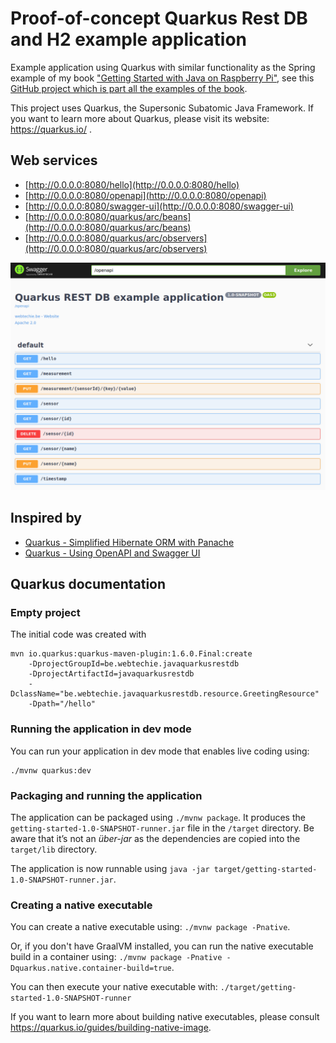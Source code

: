 # Proof-of-concept Quarkus Rest DB and H2 example application

Example application using Quarkus with similar functionality as the Spring example of my book 
["Getting Started with Java on Raspberry Pi"](https://webtechie.be/books/), see this 
[GitHub project which is part all the examples of the book](https://github.com/FDelporte/JavaOnRaspberryPi/tree/master/Chapter_10_Spring/java-spring-rest-db).

This project uses Quarkus, the Supersonic Subatomic Java Framework.
If you want to learn more about Quarkus, please visit its website: https://quarkus.io/ .

## Web services

* [http://0.0.0.0:8080/hello](http://0.0.0.0:8080/hello)
* [http://0.0.0.0:8080/openapi](http://0.0.0.0:8080/openapi)
* [http://0.0.0.0:8080/swagger-ui](http://0.0.0.0:8080/swagger-ui)
* [http://0.0.0.0:8080/quarkus/arc/beans](http://0.0.0.0:8080/quarkus/arc/beans)
* [http://0.0.0.0:8080/quarkus/arc/observers](http://0.0.0.0:8080/quarkus/arc/observers)

![Swagger UI](screenshot/swagger.png)

## Inspired by

* [Quarkus - Simplified Hibernate ORM with Panache](https://quarkus.io/guides/hibernate-orm-panache)
* [Quarkus - Using OpenAPI and Swagger UI](https://quarkus.io/guides/openapi-swaggerui)

## Quarkus documentation

### Empty project

The initial code was created with

```
mvn io.quarkus:quarkus-maven-plugin:1.6.0.Final:create     
    -DprojectGroupId=be.webtechie.javaquarkusrestdb     
    -DprojectArtifactId=javaquarkusrestdb    
    -DclassName="be.webtechie.javaquarkusrestdb.resource.GreetingResource"     
    -Dpath="/hello"
```

### Running the application in dev mode

You can run your application in dev mode that enables live coding using:

```
./mvnw quarkus:dev
```

### Packaging and running the application

The application can be packaged using `./mvnw package`.
It produces the `getting-started-1.0-SNAPSHOT-runner.jar` file in the `/target` directory.
Be aware that it’s not an _über-jar_ as the dependencies are copied into the `target/lib` directory.

The application is now runnable using `java -jar target/getting-started-1.0-SNAPSHOT-runner.jar`.

### Creating a native executable

You can create a native executable using: `./mvnw package -Pnative`.

Or, if you don't have GraalVM installed, you can run the native executable build in a container using: `./mvnw package -Pnative -Dquarkus.native.container-build=true`.

You can then execute your native executable with: `./target/getting-started-1.0-SNAPSHOT-runner`

If you want to learn more about building native executables, please consult https://quarkus.io/guides/building-native-image.